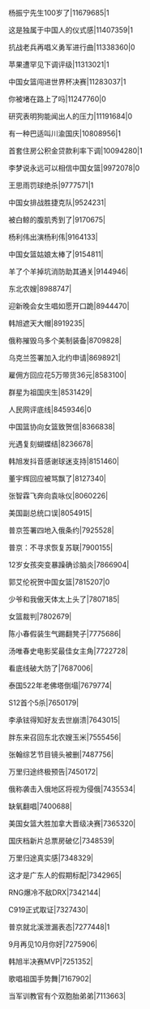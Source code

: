 杨振宁先生100岁了|11679685|1

这是独属于中国人的仪式感|11407359|1

抗战老兵再唱义勇军进行曲|11338360|0

苹果遭罕见下调评级|11313021|1

中国女篮闯进世界杯决赛|11283037|1

你被堵在路上了吗|11247760|0

研究表明狗能闻出人的压力|11191684|0

有一种巴适叫川渝国庆|10808956|1

首套住房公积金贷款利率下调|10094280|1

李梦说永远可以相信中国女篮|9972078|0

王思雨罚球绝杀|9777571|1

中国女排战胜捷克队|9524231|

被白鲸的腹肌秀到了|9170675|

杨利伟出演杨利伟|9164133|

中国女篮姑娘太棒了|9154811|

羊了个羊掉坑消防助其通关|9144946|

东北农嫂|8988747|

迎新晚会女生唱如愿开口跪|8944470|

韩旭遮天大帽|8919235|

俄称摧毁乌多个美制装备|8709828|

乌克兰签署加入北约申请|8698921|

雇佣方回应花5万带货36元|8583100|

群星为祖国庆生|8531429|

人民网评底线|8459346|0

中国篮协向女篮致贺信|8366838|

光遇复刻蝴蝶结|8236678|

韩旭发抖音感谢球迷支持|8151460|

董宇辉回应被骂飘了|8127340|

张智霖飞奔向袁咏仪|8060226|

美国副总统口误|8054915|

普京签署四地入俄条约|7925528|

普京：不寻求恢复苏联|7900155|

12岁女孩突变暴躁确诊脑炎|7866904|

郭艾伦祝贺中国女篮|7815207|0

少爷和我傲天体太上头了|7807185|

女篮裁判|7802679|

陈小春假装生气踢翻凳子|7775686|

汤唯春史电影奖最佳女主角|7722728|

看底线破大防了|7687006|

泰国522年老佛塔倒塌|7679774|

S12首个5杀|7650179|

李承铉得知好友去世崩溃|7643015|

胖东来召回东北农嫂玉米|7555456|

张翰综艺节目镜头被删|7487756|

万里归途终极预告|7450172|

俄称袭击入俄地区将视为侵俄|7435534|

缺氧翻唱|7400688|

美国女篮大胜加拿大晋级决赛|7365320|

国庆档新片总票房破亿|7348539|

万里归途真实感|7348329|

这才是广东人的假期标配|7342965|

RNG爆冷不敌DRX|7342144|

C919正式取证|7327430|

普京就北溪泄漏表态|7277448|1

9月再见10月你好|7275906|

韩旭半决赛MVP|7251352|

歌唱祖国手势舞|7167902|

当军训教官有个双胞胎弟弟|7113663|

